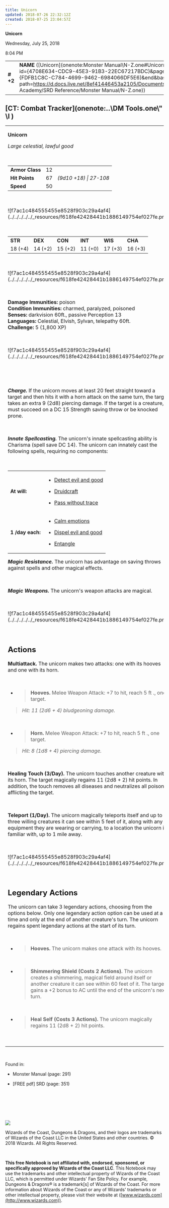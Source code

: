 ```yaml
---
title: Unicorn
updated: 2018-07-26 22:32:12Z
created: 2018-07-25 23:04:57Z
---
```


**Unicorn**

Wednesday, July 25, 2018

8:04 PM

|           |                                                                                                                                                                                                                                                                                        |        |        |        |     |       |         |
|-----------|----------------------------------------------------------------------------------------------------------------------------------------------------------------------------------------------------------------------------------------------------------------------------------------|--------|--------|--------|-----|-------|---------|
| **\# +2** | **NAME** ([Unicorn](onenote:Monster Manual\\N-Z.one#Unicorn&section-id={4708E634-CDC9-45E3-91B3-22EC67217BDC}&page-id={FDFB1C8C-C784-4699-9462-6984066DF5E6}&end&base-path=https://d.docs.live.net/8ef41446453a2105/Documents/Adventure Academy/SRD Reference/Monster Manual/N-Z.one)) | **12** | **67** | **67** | \-  | Notes | 1800 XP |

## [CT: Combat Tracker](onenote:..\\DM Tools.one\\" \l )

<table><tbody><tr class="odd"><td><p><strong>Unicorn</strong></p><p><em>Large celestial, lawful good</em></p><p> </p><table><tbody><tr class="odd"><td><strong>Armor Class</strong></td><td>12</td><td> </td></tr><tr class="even"><td><strong>Hit Points</strong></td><td>67</td><td><em>(9d10 +18) | 27-108</em></td></tr><tr class="odd"><td><strong>Speed</strong></td><td>50</td><td> </td></tr></tbody></table><p> </p><p>![f7ac1c484555455e8528f903c29a4af4](../../../../../_resources/f618fe42428441b1886149754ef027fe.png)</p><p> </p><table><tbody><tr class="odd"><td><strong>STR</strong></td><td><strong>DEX</strong></td><td><strong>CON</strong></td><td><strong>INT</strong></td><td><strong>WIS</strong></td><td><strong>CHA</strong></td></tr><tr class="even"><td>18 (+4)</td><td>14 (+2)</td><td>15 (+2)</td><td>11 (+0)</td><td>17 (+3)</td><td>16 (+3)</td></tr></tbody></table><p> </p><p>![f7ac1c484555455e8528f903c29a4af4](../../../../../_resources/f618fe42428441b1886149754ef027fe.png)</p><p> </p><p><strong>Damage Immunities:</strong> poison<br />
<strong>Condition Immunities:</strong> charmed, paralyzed, poisoned<br />
<strong>Senses:</strong> darkvision 60ft., passive Perception 13<br />
<strong>Languages:</strong> Celestial, Elvish, Sylvan, telepathy 60ft.<br />
<strong>Challenge:</strong> 5 (1,800 XP)</p><p> </p><p>![f7ac1c484555455e8528f903c29a4af4](../../../../../_resources/f618fe42428441b1886149754ef027fe.png)</p><p> </p><p> </p><p><em><strong>Charge.</strong></em> If the unicorn moves at least 20 feet straight toward a target and then hits it with a horn attack on the same turn, the target takes an extra 9 (2d8) piercing damage. If the target is a creature, it must succeed on a DC 15 Strength saving throw or be knocked prone.</p><p> </p><p><em><strong>Innate Spellcasting.</strong></em> The unicorn's innate spellcasting ability is Charisma (spell save DC 14). The unicorn can innately cast the following spells, requiring no components:</p><p> </p><table><tbody><tr class="odd"><td><strong>At will:</strong></td><td><ul><li><p><a href="onenote:..\\Spellbook\\C-D.one#Detect Evil and Good&amp;section-id={007039C0-7592-4988-AFCF-88060A04A402}&amp;page-id={6547700C-1B8E-438D-AFED-5F5DA9F24F18}&amp;end&amp;base-path=https://d.docs.live.net/8ef41446453a2105/Documents/Adventure Academy/SRD Reference">Detect evil and good</a></p></li><li><p><a href="onenote:..\\Spellbook\\C-D.one#Druidcraft&amp;section-id={007039C0-7592-4988-AFCF-88060A04A402}&amp;page-id={CD1AE4DC-E244-4D2D-8351-535084C1BC2B}&amp;end&amp;base-path=https://d.docs.live.net/8ef41446453a2105/Documents/Adventure Academy/SRD Reference">Druidcraft</a></p></li><li><p><a href="onenote:..\\Spellbook\\O-P.one#Pass Without Trace&amp;section-id={DB04CEA8-E926-4D06-9A7A-CB0AD7D8E13F}&amp;page-id={AAA04695-4051-4852-BA65-9CD2BDC77222}&amp;end&amp;base-path=https://d.docs.live.net/8ef41446453a2105/Documents/Adventure Academy/SRD Reference">Pass without trace</a></p></li></ul></td></tr><tr class="even"><td><strong>1 /day each:</strong></td><td><ul><li><p><a href="onenote:..\\Spellbook\\C-D.one#Calm Emotions&amp;section-id={007039C0-7592-4988-AFCF-88060A04A402}&amp;page-id={4BDDF140-5C4B-4C66-9518-4437A1481FE0}&amp;end&amp;base-path=https://d.docs.live.net/8ef41446453a2105/Documents/Adventure Academy/SRD Reference">Calm emotions</a></p></li><li><p><a href="onenote:..\\Spellbook\\C-D.one#Dispel Evil and Good&amp;section-id={007039C0-7592-4988-AFCF-88060A04A402}&amp;page-id={41AE2314-5A6C-43C4-B7E9-A01EEB8CA652}&amp;end&amp;base-path=https://d.docs.live.net/8ef41446453a2105/Documents/Adventure Academy/SRD Reference">Dispel evil and good</a></p></li><li><p><a href="onenote:..\\Spellbook\\E-F.one#Entangle&amp;section-id={9D76DF92-D437-4006-8BCF-40C1CDF7C609}&amp;page-id={C0F260C7-C2EA-4832-B6B3-BAC3D9977F1F}&amp;end&amp;base-path=https://d.docs.live.net/8ef41446453a2105/Documents/Adventure Academy/SRD Reference">Entangle</a></p></li></ul></td></tr></tbody></table><p><em><strong>Magic Resistance.</strong></em> The unicorn has advantage on saving throws against spells and other magical effects.</p><p> </p><p><em><strong>Magic Weapons.</strong></em> The unicorn's weapon attacks are magical.</p><p> </p><p>![f7ac1c484555455e8528f903c29a4af4](../../../../../_resources/f618fe42428441b1886149754ef027fe.png)</p><p> </p><h2 id="actions"><strong>Actions</strong></h2><p><strong>Multiattack.</strong> The unicorn makes two attacks: one with its hooves and one with its horn.</p><p> </p><ul><li><blockquote><p><strong>Hooves.</strong> Melee Weapon Attack: +7 to hit, reach 5 ft ., one target.</p></blockquote></li></ul><blockquote><p><em>Hit: 11 (2d6 + 4) bludgeoning damage.<br />
</em></p></blockquote><p> </p><ul><li><blockquote><p><strong>Horn.</strong> Melee Weapon Attack: +7 to hit, reach 5 ft ., one target.</p></blockquote></li></ul><blockquote><p><em>Hit: 8 (1d8 + 4) piercing damage.<br />
</em></p></blockquote><p> </p><p><strong>Healing Touch (3/Day).</strong> The unicorn touches another creature with its horn. The target magically regains 11 (2d8 + 2) hit points. In addition, the touch removes all diseases and neutralizes all poisons afflicting the target.</p><p> </p><p><strong>Teleport (1/Day).</strong> The unicorn magically teleports itself and up to three willing creatures it can see within 5 feet of it, along with any equipment they are wearing or carrying, to a location the unicorn is familiar with, up to 1 mile away.</p><p> </p><p>![f7ac1c484555455e8528f903c29a4af4](../../../../../_resources/f618fe42428441b1886149754ef027fe.png)</p><p> </p><h2 id="legendary-actions"><strong>Legendary Actions</strong></h2><p>The unicorn can take 3 legendary actions, choosing from the options below. Only one legendary action option can be used at a time and only at the end of another creature's turn. The unicorn regains spent legendary actions at the start of its turn.</p><p> </p><ul><li><blockquote><p><strong>Hooves.</strong> The unicorn makes one attack with its hooves.</p></blockquote></li></ul><p> </p><ul><li><blockquote><p><strong>Shimmering Shield (Costs 2 Actions).</strong> The unicorn creates a shimmering, magical field around itself or another creature it can see within 60 feet of it. The target gains a +2 bonus to AC until the end of the unicorn's next turn.</p></blockquote></li></ul><p> </p><ul><li><blockquote><p><strong>Heal Self (Costs 3 Actions).</strong> The unicorn magically regains 11 (2d8 + 2) hit points.</p></blockquote></li></ul><p> </p></td></tr></tbody></table>

 

Found in:

-   Monster Manual (page: 291)

-   \[FREE pdf\] SRD (page: 351)

 

 

 

![](tmp\media\image2.png)

Wizards of the Coast, Dungeons & Dragons, and their logos are trademarks of Wizards of the Coast LLC in the United States and other countries. © 2018 Wizards. All Rights Reserved.

 

**This free Notebook is not affiliated with, endorsed, sponsored, or specifically approved by Wizards of the Coast LLC**. This Notebook may use the trademarks and other intellectual property of Wizards of the Coast LLC, which is permitted under Wizards' Fan Site Policy. For example, Dungeons & Dragons® is a trademark\[s\] of Wizards of the Coast. For more information about Wizards of the Coast or any of Wizards' trademarks or other intellectual property, please visit their website at ([www.wizards.com](http://www.wizards.com)).
